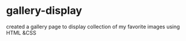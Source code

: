 # gallery-display
created a gallery page to display collection of my favorite images using HTML &amp;CSS
